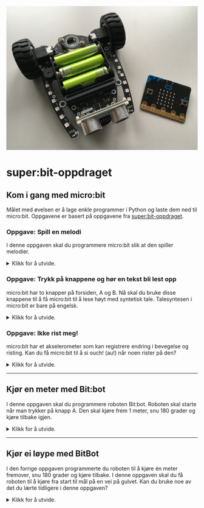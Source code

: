 ![micro:bit og Bit:bot XL](https://github.com/oivron/komme-i-gang-microbit/blob/master/img/microbit-og-Bitbot.jpg)

# super:bit-oppdraget

## Kom i gang med micro:bit

Målet med øvelsen er å lage enkle programmer i Python og laste dem ned til micro:bit. Oppgavene er basert på oppgavene fra [super:bit-oppdraget](https://www.vitensenter.no/superbit/laerer/superbit-oppdraget/).

### Oppgave: Spill en melodi

I denne oppgaven skal du programmere micro:bit slik at den spiller melodier.

<details>
<summary>Klikk for å utvide.</summary>

**NB!**: Vær varsom med å bruke hodetelefoner når du bruker micro:bit med lyd (musikk eller syntetisk tale). Lydnivået kan være uforutsigbart.

**Tips 1**: Det kan være vanskelig for synshemmede elever å koble høyttalere til micro:bit. Vanligvis bruker man ledninger med krokodilleklemmer eller bananplugger til dette. I stedet går det an å bruke en enhet som består av en batteripakke, høyttaler (buzzer) og et spor der man kobler til micro:bit. Et eksempel på dette er 4tronix Music Box Mk2. Nye modeller av micro:bit (2020) har innbygget høyttaler.

Utstyr: micro:bit, høyttalere, Visual Studio Code.

#### Deloppgave A

Første oppgave er å lage et program som spiller melodier.

1. Opprett en ny fil (**Ctrl+N**).
2. Lagre filen (**Ctrl+S**). Gi filen et navn i feltet Filnavn og velg Python i feltet Filtype. (Eller skriv hele filnavnet direkte i feltet Filnavn, for eksempel melodi.py.) Alle Python-filer skal ha etternavnet .py. Da vet Visual Studio Code at du programmerer i Python.
3. Når du programmerer micro:bit, må programmet alltid starte med at du gjør micro:bit-modulene tilgjengelig for programmet ditt:

```
from microbit import *
```

4. Og for at micro:bit skal kunne spille en melodi, trenger du å importere music-modulen også:

```
import music
```

5. Nå skal du skrive setningen som gjør at micro:bit spiller melodien Happy birthday. Legg merke til at du må skrive navnet på melodien med store bokstaver (BIRTHDAY). La det gjerne være en blank linje mellom import-setningene og resten av programmet.

```
music.play(music.BIRTHDAY)
```

6. Lagre endringene du har gjort i programmet (**Ctrl+S**). Programmet ditt skal nå se slik ut:

```
from microbit import *
import music

music.play(music.BIRTHDAY)
```

7. Sørg for at micro:bit er koblet til PC-en med USB-kabelen som følger med.
8. Overfør programmet ditt til micro:bit med kommandoen **Ctrl+F5**. Når overføringen er ferdig etter noen få sekunder, vil micro:bit kjøre programmet. Du vil da høre melodien i høyttaleren.
9. Hvis du vil høre melodien en gang til, må du trykke på reset-knappen på baksiden av micro:bit. Da kjøres programmet på nytt.

#### Deloppgave B

Nå skal du utvide programmet ditt slik at det spiller to melodier etter hverandre i det uendelige.

1. Gå tilbake til programmet ditt (om nødvendig bruk **Ctrl+1**).
2. Finn tilbake til det stedet der du spilte av melodien BIRTHDAY. Lag en ny linje etter denne og skriv en tilsvarende linje. Men i stedet for BIRTHDAY skal du velge en melodi som heter POWER_UP.
3. Nå vil programmet spille to melodier etter hverandre. Men for at melodiene skal spilles uendelig, trenger du en løkke. I Python kan du lage en evig løkke ved å skrive while True etterfulgt av kolon.

    Setningen med while-løkka, må komme foran det som skal høre til løkka. Og alle instruksjonene som skal høre til løkka, må komme på ny linje med innrykk:

```
while True:
    music.play(music.BIRTHDAY)
    music.play(music.POWER_UP)
```

4. Lagre endringene du har gjort i programmet (**Ctrl+S**). Programmet ditt skal nå se omtrent slik ut:

```
from microbit import *
import music

while True:
    music.play(music.BIRTHDAY)
    music.play(music.POWER_UP)
```

5. Overfør programmet ditt til micro:bit med kommandoen **Ctrl+F5**.
6. Hva skjedde denne gangen?
7. Når du bruker en slik while-løkke vil programmet kjøre helt til du overfører et nytt program.

**Tips**: Hvis du har en nyere micro:bit, kan du avbryte programmet ved å holde inne reset-knappen på baksiden i 5 sekunder. Hvis ikke kan du koble fra høyttalerne for å slippe å høre melodiene hele tiden.
</details>

### Oppgave: Trykk på knappene og hør en tekst bli lest opp

micro:bit har to knapper på forsiden, A og B. Nå skal du bruke disse knappene til å få micro:bit til å lese høyt med syntetisk tale. Talesyntesen i micro:bit er bare på engelsk.

<details>
<summary>Klikk for å utvide.</summary>

**Tips 2**: Talesyntesen (speech) i micro:bit er ganske dårlig, men morsom å bruke likevel. Det kan være vanskelig å forstå hva den sier når du bruker små høyttalere som du finner på nyere modeller av micro:bit eller på 4tronix Music Box Mk2. Til talesyntesen er det bedre å bruke litt større høyttalere.

Utstyr: micro:bit, høyttalere, Visual Studio Code.

#### Deloppgave A

I denne oppgaven skal du programmere micro:bit slik at den leser opp en setning når du trykker knapp A.

1. Opprett en ny fil (**Ctrl+N**).
2. Lagre filen med et passende navn (**Ctrl+S**). Husk filetternavn .py.
3. Akkurat som i forrige oppgave, må vi starte med å importere micro:bit-modulene:

```
from microbit import *
```

4. For at micro:bit skal kunne bruke syntetisk tale, må du å importere speech-modulen også:

```
import speech
```

5. Etter disse to import-setningene, må du ha en while-løkke. Løkka gjør at programmet aldri stopper. Vi kan tenke oss at programmet kjører og kjører mens det følger med på hva du velger å gjøre. Hvis du trykker på knappen A, vil programmet være klar til å utføre de instruksjonene som du har valgt at knapp A skal gjøre.

```

while True:
```

6. Husk at det som skal høre til while-løkka, må ha innrykk.

7. Det neste du skal gjøre, er å bestemme hva som skal skje når knapp A trykkes. Vi trenger en if-setning. En if-setning består av ordet if etterfulgt av en betingelse eller et vilkår. Betingelsen avgjør om instruksjonene som hører til if-setningen skal utføres eller ikke. Hvis betingelsen er sann, vil instruksjonene utføres. Betingelsen du skal bruke her er om knapp A blir trykket eller ikke. Dette kan du skrive slik:

```
if button_a.is_pressed():
```

8. Nå har du nesten alt på plass. Det siste du trenger er selve instruksjonen som leser opp en setning med den syntetiske talen. Akkurat som med while-løkka, må alle instruksjonene som skal høre til if-setningen ha innrykk. Det som hører til while-løkka fikk ett innrykk. Det som hører til if-setningen får enda en innrykk.

    Du må bruke en funksjon som hører til modulen speech. Funksjonen heter say(). Inne i parentesen skriver du setningen omgitt av anførselstegn, for eksempel setningen "Hello world, how are you?". Siden funksjonen say hører til modulen speech, må du skrive speech og et punktum foran say:

```
speech.say("Hello world, how are you?")
```

9. Lagre endringene i programmet ditt (**Ctrl+S**). Programmet skal nå se omtrent slik ut:

```
from microbit import *
import speech

while True:
    if button_a.is_pressed():
        speech.say("Hello world, how are you?")
```

10. Overfør programmet ditt til micro:bit med kommandoen **Ctrl+F5**.
11. Hva skjer når du trykker på knapp A? Hva skjer hvis du ikke trykker på noen av knappene?

#### Deloppgave B

Nå skal du programmere micro:bit slik at den leser opp en annen setning når du trykker knapp B. Da vil du få et program som leser én setning for knapp A og en annen for knapp B. Gjør endringer i programmet fra deloppgave A slik at du får til dette. Tips: du trenger to if-setninger.

</details>

### Oppgave: Ikke rist meg!

micro:bit har et akselerometer som kan registrere endring i bevegelse og risting. Kan du få micro:bit til å si ouch! (au!) når noen rister på den?

<details>
<summary>Klikk for å utvide.</summary>

Utstyr: micro:bit, høyttalere, Visual Studio Code.

1. Opprett en ny fil (**Ctrl+N**).
2. Lagre filen med et passende navn (**Ctrl+S**). Husk filetternavn .py.
3. Denne oppgaven ligner mye på deloppgave A i forrige oppgave. Du trenger micro:bit-modulen og speech-modulen, en while-løkke og en if-setning. Og så skal du få micro:bit til å si "Ouch!". Men i stedet for at micro:bit skal si noe når du trykker knapp A, skal du få micro:bit til å si noe når du rister den.
4. For å finne ut om micro:bit ristes, trenger du en ny modul som kalles accelerometer. Et akselerometer er det samme som en bevegelsessensor. Modulen accelerometer har en funksjon som kalles was_gesture() og det er den som sjekker om micro:bit ristes. Du kan bruke dette i en if-setning slik:

```
if accelerometer.was_gesture("shake"):
```

5. Fullfør programmet på samme måte som du gjorde i forrige oppgave. Husk innrykk!
6. Overfør programmet ditt til micro:bit med kommandoen **Ctrl+F5**.
7. Hva skjer når du rister micro:bit?

</details>

---

## Kjør en meter med Bit:bot

I denne oppgaven skal du programmere roboten Bit:bot. Roboten skal starte når man trykker på knapp A. Den skal kjøre frem 1 meter, snu 180 grader og kjøre tilbake igjen.

<details>
<summary>Klikk for å utvide.</summary>

**NB!**: Denne oppgaven er laget for Bit:bot XL og gjelder ikke for modellen Bit:bot Classic.

**Tips**: For synshemmede elever er det en fordel at roboten ikke kjører for fort. Samtidig bør man unngå for lave hastigheter. Elektromotorene i roboten er ikke stabile når du kjører dem veldig langsomt. Vi anbefaler rundt 30% hastighet.

Utstyr: micro:bit, Bit:bot XL, Visual Studio Code.

### Deloppgave A

I første deloppgave skal du programmere roboten slik at den kjører én meter rett fram.

1. Lag en ny fil (**Ctrl+N**) i Visual Studio Code.
2. Lagre filen (**Ctrl+S**).
3. I tillegg til den vanlige import-setningen for micro:bit, trenger du en import-setning for modulen som inneholder Bit:bot-funksjonene:

```
from microbit import *
from bitbot import *
```

4. For å få roboten til å kjøre rett fram, kan du bruke en funksjon fra bitbot-modulen som heter goms() (go milliseconds). goms krever at du oppgir 3 såkalte argumenter, nemlig retning (FORWARD eller REVERSE), hastighet (0-100%) og tid (antall millisekunder). Det kan være lurt å velge en ikke altfor høy hastighet, for eksempel 30.

    Når du skal bruke funksjonene som hører til Bit:bot, begynner du setningene med bitbot etterfulgt av punktum. Deretter kommer selve funksjonen:

```
bitbot.goms(FORWARD, 30, <millisekunder>)
```

5. Hvilken verdi må du sette inn i stedet for millisekunder for at roboten skal gå én meter rett fram? Verdien skal altså oppgis i millisekunder. Hvor mye er det?
6. Programmet ditt skal nå se omtrent slik ut:

```
from microbit import *
from bitbot import *

bitbot.goms(FORWARD, 30, <millisekunder>)
```

7. Lagre programmet ditt, koble til micro:bit og overfør med **Ctrl+F5**.
8. Pass på at roboten er avslått. Koble USB-ledningen fra micro:bit og sett den inn i sporet på roboten slik at de to knappene (A og B) vender framover.
9. Sett roboten på gulvet og slå den på med bryteren på baksiden. (Trykk på reset-knappen på baksiden av micro:bit, hvis roboten ikke starter automatisk.)
10. Hvor langt kjørte roboten? For kort eller for langt? Hva må du gjøre for å få roboten til å komme nærmere en meter?

### Deloppgave B

I denne deloppgaven skal du endre litt på programmet ditt slik at roboten ikke kjører før du trykker på knapp A. Bruk det du har lært om if-setninger til å løse oppgaven.

### Deloppgave C

I denne siste deloppgaven skal du bygge videre på programmet ditt. Nå skal du programmere roboten slik at den i tillegg til å kjøre én meter rett fram, skal snu 180 grader og kjøre tilbake til utgangspunktet.

1. Hva vil det egentlig si å snu roboten 180 grader? Hvor mange grader er det i en halvsirkel?

2. Modulen bitbot har en funksjon som kalles spinms() (spin milliseconds). Den kan du bruke for å snu roboten. spinms() krever 3 argumenter, nemlig retning (RIGHT eller LEFT), hastighet (0-100%) og tid (antall millisekunder). Du må da skrive:

```
bitbot.spinms(<retning>, 30, <millisekunder>)
```

3. Vi kan beholde samme hastighet som før, det vil si 30. Spiller det noen rolle om du snur roboten mot høyre eller venstre? Hvilken verdi må du sette inn for millisekunder?

4. Når roboten har snudd 180 grader, skal den kjøre rett fram tilbake til utgangspunktet. Funksjonen for å kjøre rett fram har du allerede brukt en gang. Hvordan må du bruke denne funksjonen denne gang?

5. Lagre programmet ditt.
6. Slå av roboten og sett micro:bit inn i roboten igjen. Koble USB-kabelen til micro:bit og overfør programmet med **Ctrl+F5**.
7. Koble USB-kabelen fra micro:bit. Sett roboten på gulvet og slå den på med bryteren på baksiden.
8. Hva gjorde roboten da den skulle snu 180 grader? Kom den tilbake til utgangspunktet? Hva må du gjøre hvis det er nødvendig å gjøre forbedringer i programmet ditt?

</details>

---

## Kjør ei løype med BitBot

I den forrige oppgaven programmerte du roboten til å kjøre én meter fremover, snu 180 grader og kjøre tilbake. I denne oppgaven skal du få roboten til å kjøre fra start til mål på en vei på gulvet. Kan du bruke noe av det du lærte tidligere i denne oppgaven?

<details>
<summary>Klikk for å utvide.</summary>

Utstyr: micro:bit, Bit:bot XL, Visual Studio Code, sort elektrikertape.

![Vei med elektrikertape](https://github.com/oivron/komme-i-gang-microbit/blob/master/img/vei-med-elektrikertape.jpg)

**Tips**: super:bit-matta kan være vanskelig å få oversikt over for synshemmede elever. Det kan være bedre å bruke et litt mer avgrenset område til å kjøre roboten i (se bildet).
- Merk opp en vei med svart tape (gjerne elektrikertape). Legg en hyssing- eller garntråd under tapen. Da er det lettere å kjenne hvor tapen går.
- La veien avgrenses av to streker med tape med ca. 20 cm avstand.
- La veien gå ca. 50 cm rett fram.
- Legg inn en 90 graders sving mot høyre.
- La veien fortsette rett fram ca 30 cm.
- Legg inn en ny 90 graders sving mot høyre.
- La til slutt veien gå ca. 50 cm rett fram til mål.

1. Lag en ny fil (**Ctrl+N**) i Visual Studio Code.
2. Lagre filen (**Ctrl+S**).
3. Du trenger den vanlige import-setningen for micro:bit og import-setning for bitbot-modulen:

```
from microbit import *
from bitbot import *
```
4. Bruk det du har lært i forrige oppgave til å kjøre roboten langs veien fra start til mål.
5. Hvor lang er den første rette veistrekningen? Bruk gjerne målebånd eller tommestokk.
6. Hvor mange grader er den første svingen?
7. Lagre endringer i programmet ditt.
8. Slå av roboten og sett micro:bit inn i roboten. Koble USB-kabelen til micro:bit og overfør programmet med **Ctrl+F5**.
9. Koble USB-kabelen fra micro:bit. Sett roboten på gulvet der veien starter. Slå på roboten med bryteren på baksiden.
10. Klarte roboten å følge veien fra start til mål? Gjør nødvendige endringer hvis roboten ikke fulgte veien fra start til mål.

